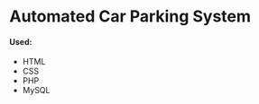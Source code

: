  <h1>Automated Car Parking System  </h1>
    <h4>Used:</h4>
    <ul>
        <li>HTML</li>
        <li>CSS</li>
        <li>PHP</li>
        <li>MySQL</li>
    </ul>
    